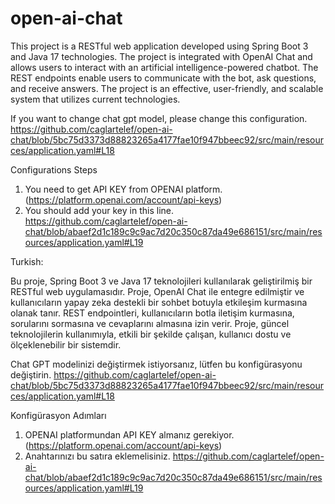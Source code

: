 # open-ai-chat

This project is a RESTful web application developed using Spring Boot 3 and Java 17 technologies. The project is integrated with OpenAI Chat and allows users to interact with an artificial intelligence-powered chatbot. The REST endpoints enable users to communicate with the bot, ask questions, and receive answers. The project is an effective, user-friendly, and scalable system that utilizes current technologies.

If you want to change chat gpt model, please change this configuration. https://github.com/caglartelef/open-ai-chat/blob/5bc75d3373d88823265a4177fae10f947bbeec92/src/main/resources/application.yaml#L18

Configurations Steps
1. You need to get API KEY from OPENAI platform. (https://platform.openai.com/account/api-keys)
2. You should add your key in this line. https://github.com/caglartelef/open-ai-chat/blob/abaef2d1c189c9c9ac7d20c350c87da49e686151/src/main/resources/application.yaml#L19


Turkish:

Bu proje, Spring Boot 3 ve Java 17 teknolojileri kullanılarak geliştirilmiş bir RESTful web uygulamasıdır. Proje, OpenAI Chat ile entegre edilmiştir ve kullanıcıların yapay zeka destekli bir sohbet botuyla etkileşim kurmasına olanak tanır. REST endpointleri, kullanıcıların botla iletişim kurmasına, sorularını sormasına ve cevaplarını almasına izin verir. Proje, güncel teknolojilerin kullanımıyla, etkili bir şekilde çalışan, kullanıcı dostu ve ölçeklenebilir bir sistemdir.

Chat GPT modelinizi değiştirmek istiyorsanız, lütfen bu konfigürasyonu değiştirin. https://github.com/caglartelef/open-ai-chat/blob/5bc75d3373d88823265a4177fae10f947bbeec92/src/main/resources/application.yaml#L18


Konfigürasyon Adımları
1. OPENAI platformundan API KEY almanız gerekiyor. (https://platform.openai.com/account/api-keys)
2. Anahtarınızı bu satıra eklemelisiniz. https://github.com/caglartelef/open-ai-chat/blob/abaef2d1c189c9c9ac7d20c350c87da49e686151/src/main/resources/application.yaml#L19
